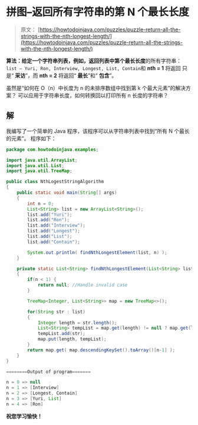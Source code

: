 # 拼图–返回所有字符串的第 N 个最长长度

> 原文： [https://howtodoinjava.com/puzzles/puzzle-return-all-the-strings-with-the-nth-longest-length/](https://howtodoinjava.com/puzzles/puzzle-return-all-the-strings-with-the-nth-longest-length/)

**算法：**给定一个字符串列表，例如，返回列表中第**个最长长度**的所有字符串：`list – Yuri, Ron, Interview, Longest, List, Contain`和 **nth = 1** 将返回 只是“ **采访**”，而 **nth = 2** 将返回“ **最长**”和“ **包含**”。

虽然是“如何在 O（n）中长度为 n 的未排序数组中找到第 k 个最大元素”的解决方案？ 可以应用于字符串长度，如何转换回以打印所有 n 长度的字符串？

## 解

我编写了一个简单的 Java 程序，该程序可以从字符串列表中找到“所有 N 个最长的元素”。 程序如下：

```java
package com.howtodoinjava.examples;

import java.util.ArrayList;
import java.util.List;
import java.util.TreeMap;

public class NthLogestStringAlgorithm
{
    public static void main(String[] args)
    {
        int n = 0;
        List<String> list = new ArrayList<String>();
        list.add("Yuri");
        list.add("Ron");
        list.add("Interview");
        list.add("Longest");
        list.add("List");
        list.add("Contain");

        System.out.println( findNthLongestElement(list, n) );
    }

    private static List<String> findNthLongestElement(List<String> list, int n)
    {
        if(n < 1) {
            return null; //Handle invalid case
        }

        TreeMap<Integer, List<String>> map = new TreeMap<>();

        for(String str : list)
        {
            Integer length = str.length();
            List<String> tempList = map.get(length) != null ? map.get(length) : new ArrayList<String>();
            tempList.add(str);
            map.put(length, tempList);
        }
        return map.get( map.descendingKeySet().toArray()[n-1] );
    }
}
```

```java
========Output of program=======

n = 0 => null
n = 1 => [Interview]
n = 2 => [Longest, Contain]
n = 3 => [Yuri, List]
n = 4 => [Ron]
```

**祝您学习愉快！**